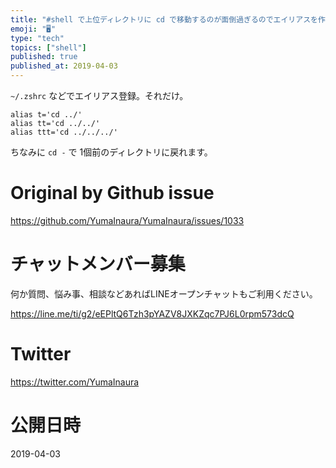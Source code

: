```yaml
---
title: "#shell で上位ディレクトリに cd で移動するのが面倒過ぎるのでエイリアスを作っておくだけの人生だった"
emoji: "🖥"
type: "tech"
topics: ["shell"]
published: true
published_at: 2019-04-03
---
```


`~/.zshrc` などでエイリアス登録。それだけ。

```
alias t='cd ../'
alias tt='cd ../../'
alias ttt='cd ../../../'
```

ちなみに `cd -` で 1個前のディレクトリに戻れます。


# Original by Github issue

https://github.com/YumaInaura/YumaInaura/issues/1033








<!-- Update From Qiita API -->

# チャットメンバー募集


何か質問、悩み事、相談などあればLINEオープンチャットもご利用ください。

https://line.me/ti/g2/eEPltQ6Tzh3pYAZV8JXKZqc7PJ6L0rpm573dcQ





# Twitter


https://twitter.com/YumaInaura


<!-- Update From Qiita API -->



# 公開日時

2019-04-03
